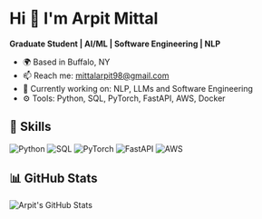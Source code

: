 # Hi 👋 I'm Arpit Mittal

**Graduate Student | AI/ML | Software Engineering | NLP**

- 🌍 Based in Buffalo, NY
- 📫 Reach me: mittalarpit98@gmail.com
- 🧠 Currently working on: NLP, LLMs and Software Engineering
- ⚙️ Tools: Python, SQL, PyTorch, FastAPI, AWS, Docker

## 🚀 Skills
![Python](https://img.shields.io/badge/-Python-05122A?style=flat&logo=python)
![SQL](https://img.shields.io/badge/-SQL-05122A?style=flat&logo=postgresql)
![PyTorch](https://img.shields.io/badge/-PyTorch-05122A?style=flat&logo=pytorch)
![FastAPI](https://img.shields.io/badge/-FastAPI-05122A?style=flat&logo=fastapi)
![AWS](https://img.shields.io/badge/-AWS-05122A?style=flat&logo=amazon-aws)

## 📊 GitHub Stats
![Arpit's GitHub Stats](https://github-readme-stats.vercel.app/api?username=ArpitMittal98&show_icons=true&theme=radical)
